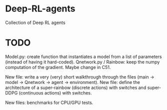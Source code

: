 # Deep-RL-agents

Collection of Deep RL agents

# TODO

Model.py: create function that instantiates a model from a list of parameters (instead of having it hard-coded).
Qnetwork.py / Rainbow: keep the numpy computation of the gradient. Maybe change in C51.

New file: write a very (very) short walkthrough through the files (main -> model -> Qnetwork -> agent -> environment).
New file: define the architecture of a super-rainbow (discrete actions) with switches and super-DDPG (continuous actions) with switches.

New files: benchmarks for CPU/GPU tests.
